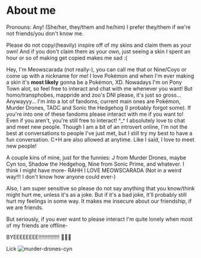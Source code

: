 # About me
Pronouns: Any! (She/her, they/them and he/him) I prefer they/them if we're not friends/you don't know me.


Please do not copy/(heavily) inspire off of my skins and claim them as your own! And if you don't claim them as your own, just seeing a skin I spent an hour or so of making get copied makes me sad :(

Hey, I'm Meowscarada (not really-), you can call me that or Nine/Coyo or come up with a nickname for me! I love Pokémon and when I'm ever making a skin it's **most likely** gonna be a Pokémon, XD. Nowadays I'm on Pony Town alot, so feel free to interact and chat with me whenever you want! But homo/transphobes, mappride and zoo's DNI please, it's just so gross... Anywayyy... I'm into a lot of fandoms, current main ones are Pokémon, Murder Drones, TADC and Sonic the Hedgehog (I probably forgot some). If you're into one of these fandoms please interact with me if you want to! Even if you aren't, you're still free to interact! ^_^ I absolutely love to chat and meet new people. Though I am a bit of an introvert online, I'm not the best at conversations to people I've just met, but I still try my best to have a fun conversation.
C+H are also allowed at anytime. Like I said, I love to meet new people!

A couple kins of mine, just for the funnies: J from Murder Drones, maybe Cyn too, Shadow the Hedgehog, Nine from Sonic Prime, and whatever. I think I might have more-
RAHH I LOVE MEOWSCARADA (Not in a weird way!!! I don't know how anyone could ever-) 

Also, I am super sensitive so please do not say anything that you know/think might hurt me, unless it's as a joke. But if it's a bad joke, it'll probably still hurt my feelings in some way. It makes me insecure about our friendship, if we are friends.

But seriously, if you ever want to please interact I'm quite lonely when most of my friends are offline-

BYEEEEEEEE!!!!!!!!!!!!!! 👋👋👋





Lick
![murder-drones-cyn](https://github.com/user-attachments/assets/e3aca81d-4a29-42dc-885a-b4983a24fad6)
